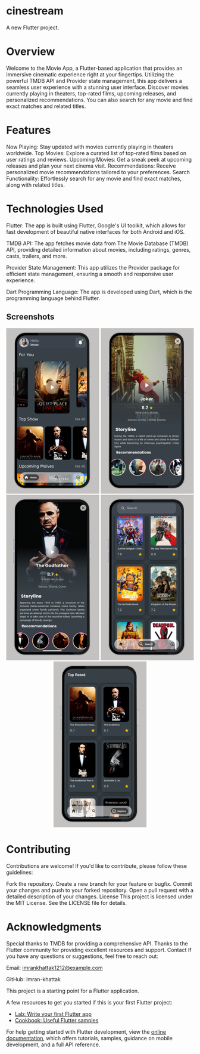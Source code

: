 # cinestream

A new Flutter project.

# Overview
Welcome to the Movie App, a Flutter-based application that provides an immersive cinematic experience right at your fingertips. Utilizing the powerful TMDB API and Provider state management, this app delivers a seamless user experience with a stunning user interface. Discover movies currently playing in theaters, top-rated films, upcoming releases, and personalized recommendations. You can also search for any movie and find exact matches and related titles.

# Features
Now Playing: Stay updated with movies currently playing in theaters worldwide.
Top Movies: Explore a curated list of top-rated films based on user ratings and reviews.
Upcoming Movies: Get a sneak peek at upcoming releases and plan your next cinema visit.
Recommendations: Receive personalized movie recommendations tailored to your preferences.
Search Functionality: Effortlessly search for any movie and find exact matches, along with related titles.

# Technologies Used

Flutter: The app is built using Flutter, Google's UI toolkit, which allows for fast development of beautiful native interfaces for both Android and iOS.

TMDB API: The app fetches movie data from The Movie Database (TMDB) API, providing detailed information about movies, including ratings, genres, casts, trailers, and more.

Provider State Management: This app utilizes the Provider package for efficient state management, ensuring a smooth and responsive user experience.

Dart Programming Language: The app is developed using Dart, which is the programming language behind Flutter.


## Screenshots

<p align="center">
  <img src="assets/home.png" alt="Home Screen" width="250"/>
  <img src="assets/details.png" alt="Details Screen" width="250"/>
  <img src="assets/details1.png" alt="Movie Details Screen" width="250"/>
    <img src="assets/search.png" alt="Search Screen" width="250"/>
  <img src="assets/explore.png" alt="Top Rate Screen" width="250"/>
</p>



# Contributing
Contributions are welcome! If you'd like to contribute, please follow these guidelines:

Fork the repository.
Create a new branch for your feature or bugfix.
Commit your changes and push to your forked repository.
Open a pull request with a detailed description of your changes.
License
This project is licensed under the MIT License. See the LICENSE file for details.

# Acknowledgments
Special thanks to TMDB for providing a comprehensive API.
Thanks to the Flutter community for providing excellent resources and support.
Contact
If you have any questions or suggestions, feel free to reach out:

Email: imrankhattak1212@example.com

GitHub: Imran-khattak



This project is a starting point for a Flutter application.

A few resources to get you started if this is your first Flutter project:

- [Lab: Write your first Flutter app](https://docs.flutter.dev/get-started/codelab)
- [Cookbook: Useful Flutter samples](https://docs.flutter.dev/cookbook)

For help getting started with Flutter development, view the
[online documentation](https://docs.flutter.dev/), which offers tutorials,
samples, guidance on mobile development, and a full API reference.
